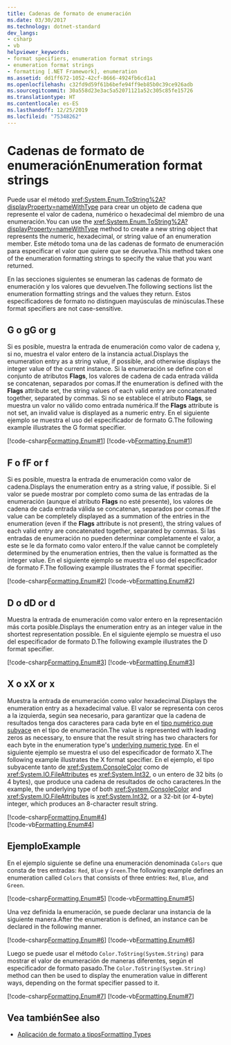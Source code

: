 ```yaml
---
title: Cadenas de formato de enumeración
ms.date: 03/30/2017
ms.technology: dotnet-standard
dev_langs:
- csharp
- vb
helpviewer_keywords:
- format specifiers, enumeration format strings
- enumeration format strings
- formatting [.NET Framework], enumeration
ms.assetid: dd1ff672-1052-42cf-8666-4924fb6cd1a1
ms.openlocfilehash: c32fd9d59f61b6befe94ff9eb85b0c39ce926adb
ms.sourcegitcommit: 30a558d23e3ac5a52071121a52c305c85fe15726
ms.translationtype: HT
ms.contentlocale: es-ES
ms.lasthandoff: 12/25/2019
ms.locfileid: "75348262"
---
```

# <a name="enumeration-format-strings"></a><span data-ttu-id="d06a2-102">Cadenas de formato de enumeración</span><span class="sxs-lookup"><span data-stu-id="d06a2-102">Enumeration format strings</span></span>

<span data-ttu-id="d06a2-103">Puede usar el método <xref:System.Enum.ToString%2A?displayProperty=nameWithType> para crear un objeto de cadena que represente el valor de cadena, numérico o hexadecimal del miembro de una enumeración.</span><span class="sxs-lookup"><span data-stu-id="d06a2-103">You can use the <xref:System.Enum.ToString%2A?displayProperty=nameWithType> method to create a new string object that represents the numeric, hexadecimal, or string value of an enumeration member.</span></span> <span data-ttu-id="d06a2-104">Este método toma una de las cadenas de formato de enumeración para especificar el valor que quiere que se devuelva.</span><span class="sxs-lookup"><span data-stu-id="d06a2-104">This method takes one of the enumeration formatting strings to specify the value that you want returned.</span></span>

<span data-ttu-id="d06a2-105">En las secciones siguientes se enumeran las cadenas de formato de enumeración y los valores que devuelven.</span><span class="sxs-lookup"><span data-stu-id="d06a2-105">The following sections list the enumeration formatting strings and the values they return.</span></span> <span data-ttu-id="d06a2-106">Estos especificadores de formato no distinguen mayúsculas de minúsculas.</span><span class="sxs-lookup"><span data-stu-id="d06a2-106">These format specifiers are not case-sensitive.</span></span>

## <a name="g-or-g"></a><span data-ttu-id="d06a2-107">G o g</span><span class="sxs-lookup"><span data-stu-id="d06a2-107">G or g</span></span>

<span data-ttu-id="d06a2-108">Si es posible, muestra la entrada de enumeración como valor de cadena y, si no, muestra el valor entero de la instancia actual.</span><span class="sxs-lookup"><span data-stu-id="d06a2-108">Displays the enumeration entry as a string value, if possible, and otherwise displays the integer value of the current instance.</span></span> <span data-ttu-id="d06a2-109">Si la enumeración se define con el conjunto de atributos **Flags**, los valores de cadena de cada entrada válida se concatenan, separados por comas.</span><span class="sxs-lookup"><span data-stu-id="d06a2-109">If the enumeration is defined with the **Flags** attribute set, the string values of each valid entry are concatenated together, separated by commas.</span></span> <span data-ttu-id="d06a2-110">Si no se establece el atributo **Flags**, se muestra un valor no válido como entrada numérica.</span><span class="sxs-lookup"><span data-stu-id="d06a2-110">If the **Flags** attribute is not set, an invalid value is displayed as a numeric entry.</span></span> <span data-ttu-id="d06a2-111">En el siguiente ejemplo se muestra el uso del especificador de formato G.</span><span class="sxs-lookup"><span data-stu-id="d06a2-111">The following example illustrates the G format specifier.</span></span>

[!code-csharp[Formatting.Enum#1](~/samples/snippets/csharp/VS_Snippets_CLR/Formatting.Enum/cs/enum1.cs#1)]
[!code-vb[Formatting.Enum#1](~/samples/snippets/visualbasic/VS_Snippets_CLR/Formatting.Enum/vb/enum1.vb#1)]

## <a name="f-or-f"></a><span data-ttu-id="d06a2-112">F o f</span><span class="sxs-lookup"><span data-stu-id="d06a2-112">F or f</span></span>

<span data-ttu-id="d06a2-113">Si es posible, muestra la entrada de enumeración como valor de cadena.</span><span class="sxs-lookup"><span data-stu-id="d06a2-113">Displays the enumeration entry as a string value, if possible.</span></span> <span data-ttu-id="d06a2-114">Si el valor se puede mostrar por completo como suma de las entradas de la enumeración (aunque el atributo **Flags** no esté presente), los valores de cadena de cada entrada válida se concatenan, separados por comas.</span><span class="sxs-lookup"><span data-stu-id="d06a2-114">If the value can be completely displayed as a summation of the entries in the enumeration (even if the **Flags** attribute is not present), the string values of each valid entry are concatenated together, separated by commas.</span></span> <span data-ttu-id="d06a2-115">Si las entradas de enumeración no pueden determinar completamente el valor, a este se le da formato como valor entero.</span><span class="sxs-lookup"><span data-stu-id="d06a2-115">If the value cannot be completely determined by the enumeration entries, then the value is formatted as the integer value.</span></span> <span data-ttu-id="d06a2-116">En el siguiente ejemplo se muestra el uso del especificador de formato F.</span><span class="sxs-lookup"><span data-stu-id="d06a2-116">The following example illustrates the F format specifier.</span></span>

[!code-csharp[Formatting.Enum#2](~/samples/snippets/csharp/VS_Snippets_CLR/Formatting.Enum/cs/enum1.cs#2)]
[!code-vb[Formatting.Enum#2](~/samples/snippets/visualbasic/VS_Snippets_CLR/Formatting.Enum/vb/enum1.vb#2)]

## <a name="d-or-d"></a><span data-ttu-id="d06a2-117">D o d</span><span class="sxs-lookup"><span data-stu-id="d06a2-117">D or d</span></span>

<span data-ttu-id="d06a2-118">Muestra la entrada de enumeración como valor entero en la representación más corta posible.</span><span class="sxs-lookup"><span data-stu-id="d06a2-118">Displays the enumeration entry as an integer value in the shortest representation possible.</span></span> <span data-ttu-id="d06a2-119">En el siguiente ejemplo se muestra el uso del especificador de formato D.</span><span class="sxs-lookup"><span data-stu-id="d06a2-119">The following example illustrates the D format specifier.</span></span>

[!code-csharp[Formatting.Enum#3](~/samples/snippets/csharp/VS_Snippets_CLR/Formatting.Enum/cs/enum1.cs#3)]
[!code-vb[Formatting.Enum#3](~/samples/snippets/visualbasic/VS_Snippets_CLR/Formatting.Enum/vb/enum1.vb#3)]

## <a name="x-or-x"></a><span data-ttu-id="d06a2-120">X o x</span><span class="sxs-lookup"><span data-stu-id="d06a2-120">X or x</span></span>

<span data-ttu-id="d06a2-121">Muestra la entrada de enumeración como valor hexadecimal.</span><span class="sxs-lookup"><span data-stu-id="d06a2-121">Displays the enumeration entry as a hexadecimal value.</span></span> <span data-ttu-id="d06a2-122">El valor se representa con ceros a la izquierda, según sea necesario, para garantizar que la cadena de resultados tenga dos caracteres para cada byte en el [tipo numérico que subyace](xref:System.Enum.GetUnderlyingType%2A) en el tipo de enumeración.</span><span class="sxs-lookup"><span data-stu-id="d06a2-122">The value is represented with leading zeros as necessary, to ensure that the result string has two characters for each byte in the enumeration type's [underlying numeric type](xref:System.Enum.GetUnderlyingType%2A).</span></span> <span data-ttu-id="d06a2-123">En el siguiente ejemplo se muestra el uso del especificador de formato X.</span><span class="sxs-lookup"><span data-stu-id="d06a2-123">The following example illustrates the X format specifier.</span></span> <span data-ttu-id="d06a2-124">En el ejemplo, el tipo subyacente tanto de <xref:System.ConsoleColor> como de <xref:System.IO.FileAttributes> es <xref:System.Int32>, o un entero de 32 bits (o 4 bytes), que produce una cadena de resultados de ocho caracteres.</span><span class="sxs-lookup"><span data-stu-id="d06a2-124">In the example, the underlying type of both <xref:System.ConsoleColor> and <xref:System.IO.FileAttributes> is <xref:System.Int32>, or a 32-bit (or 4-byte) integer, which produces an 8-character result string.</span></span>

[!code-csharp[Formatting.Enum#4](~/samples/snippets/csharp/VS_Snippets_CLR/Formatting.Enum/cs/enum1.cs#4)]      
[!code-vb[Formatting.Enum#4](~/samples/snippets/visualbasic/VS_Snippets_CLR/Formatting.Enum/vb/enum1.vb#4)]

## <a name="example"></a><span data-ttu-id="d06a2-125">Ejemplo</span><span class="sxs-lookup"><span data-stu-id="d06a2-125">Example</span></span>

<span data-ttu-id="d06a2-126">En el ejemplo siguiente se define una enumeración denominada `Colors` que consta de tres entradas: `Red`, `Blue` y `Green`.</span><span class="sxs-lookup"><span data-stu-id="d06a2-126">The following example defines an enumeration called `Colors` that consists of three entries: `Red`, `Blue`, and `Green`.</span></span>

[!code-csharp[Formatting.Enum#5](~/samples/snippets/csharp/VS_Snippets_CLR/Formatting.Enum/cs/enum1.cs#5)]
[!code-vb[Formatting.Enum#5](~/samples/snippets/visualbasic/VS_Snippets_CLR/Formatting.Enum/vb/enum1.vb#5)]

<span data-ttu-id="d06a2-127">Una vez definida la enumeración, se puede declarar una instancia de la siguiente manera.</span><span class="sxs-lookup"><span data-stu-id="d06a2-127">After the enumeration is defined, an instance can be declared in the following manner.</span></span>

[!code-csharp[Formatting.Enum#6](~/samples/snippets/csharp/VS_Snippets_CLR/Formatting.Enum/cs/enum1.cs#6)]
[!code-vb[Formatting.Enum#6](~/samples/snippets/visualbasic/VS_Snippets_CLR/Formatting.Enum/vb/enum1.vb#6)]

<span data-ttu-id="d06a2-128">Luego se puede usar el método `Color.ToString(System.String)` para mostrar el valor de enumeración de maneras diferentes, según el especificador de formato pasado.</span><span class="sxs-lookup"><span data-stu-id="d06a2-128">The `Color.ToString(System.String)` method can then be used to display the enumeration value in different ways, depending on the format specifier passed to it.</span></span>

[!code-csharp[Formatting.Enum#7](~/samples/snippets/csharp/VS_Snippets_CLR/Formatting.Enum/cs/enum1.cs#7)]
[!code-vb[Formatting.Enum#7](~/samples/snippets/visualbasic/VS_Snippets_CLR/Formatting.Enum/vb/enum1.vb#7)]

## <a name="see-also"></a><span data-ttu-id="d06a2-129">Vea también</span><span class="sxs-lookup"><span data-stu-id="d06a2-129">See also</span></span>

- [<span data-ttu-id="d06a2-130">Aplicación de formato a tipos</span><span class="sxs-lookup"><span data-stu-id="d06a2-130">Formatting Types</span></span>](formatting-types.md)
